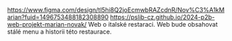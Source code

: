 https://www.figma.com/design/tl5hi8Q2joEcmwbRAZcdnR/Nov%C3%A1kMarian?fuid=1496753488182308890
https://pslib-cz.github.io/2024-p2b-web-projekt-marian-novak/
Web o italské restaraci. Web bude obsahovat stálé menu a historii této restaurace.
